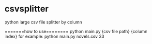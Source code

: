 # csvsplitter
python large csv file splitter by column

=======how to use========
python main.py {csv file path} {column index}
for example: python main.py novels.csv 33
